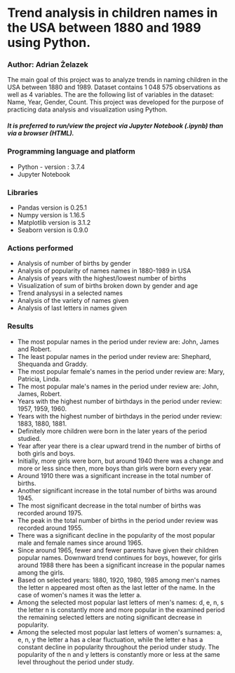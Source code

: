 # Trend analysis in children names in the USA between 1880 and 1989 using Python.
### Author: Adrian Żelazek

The main goal of this project was to analyze trends in naming children in the USA between 1880 and 1989. Dataset contains 1 048 575 observations as well as 4 variables. The are the following list of variables in the dataset: Name, Year, Gender, Count. This project was developed for the purpose of practicing data analysis and visualization using Python.

##### It is preferred to run/view the project via Jupyter Notebook (.ipynb) than via a browser (HTML).

### Programming language and platform
* Python - version : 3.7.4
* Jupyter Notebook

### Libraries
* Pandas version is 0.25.1
* Numpy version is 1.16.5
* Matplotlib version is 3.1.2
* Seaborn version is 0.9.0

### Actions performed
* Analysis of number of births by gender
* Analysis of popularity of names names in 1880-1989 in USA
* Analysis of years with the highest/lowest number of births
* Visualization of sum of births broken down by gender and age
* Trend analysysi in a selected names
* Analysis of the variety of names given
* Analysis of last letters in names given

### Results
* The most popular names in the period under review are: John, James and Robert.
* The least popular names in the period under review are: Shephard, Shequanda and Graddy.
* The most popular female's names in the period under review are: Mary, Patricia, Linda.
* The most popular male's names in the period under review are: John, James, Robert.
* Years with the highest number of birthdays in the period under review: 1957, 1959, 1960.
* Years with the highest number of birthdays in the period under review: 1883, 1880, 1881.
* Definitely more children were born in the later years of the period studied.
* Year after year there is a clear upward trend in the number of births of both girls and boys.
* Initially, more girls were born, but around 1940 there was a change and more or less since then, more boys than girls were born every year.
* Around 1910 there was a significant increase in the total number of births.
* Another significant increase in the total number of births was around 1945.
* The most significant decrease in the total number of births was recorded around 1975.
* The peak in the total number of births in the period under review was recorded around 1955.
* There was a significant decline in the popularity of the most popular male and female names since around 1965.
* Since around 1965, fewer and fewer parents have given their children popular names. Downward trend continues for boys, however, for girls around 1988 there has been a significant increase in the popular names among the girls.
* Based on selected years: 1880, 1920, 1980, 1985 among men's names the letter n appeared most often as the last letter of the name. In the case of women's names it was the letter a.
* Among the selected most popular last letters of men's names: d, e, n, s the letter n is constantly more and more popular in the examined period the remaining selected letters are noting significant decrease in popularity.
* Among the selected most popular last letters of women's surnames: a, e, n, y the letter a has a clear fluctuation, while the letter e has a constant decline in popularity throughout the period under study. The popularity of the n and y letters is constantly more or less at the same level throughout the period under study.
